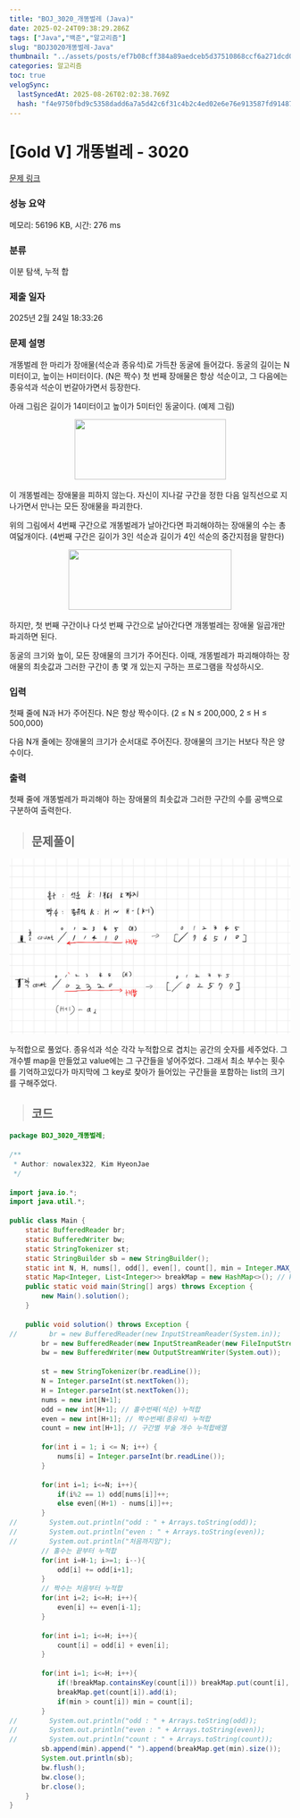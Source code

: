 ```yaml
---
title: "BOJ_3020_개똥벌레 (Java)"
date: 2025-02-24T09:38:29.286Z
tags: ["Java","백준","알고리즘"]
slug: "BOJ3020개똥벌레-Java"
thumbnail: "../assets/posts/ef7b08cff384a89aedceb5d37510868ccf6a271dcd0ff122f7e3e1997b98820d.png"
categories: 알고리즘
toc: true
velogSync:
  lastSyncedAt: 2025-08-26T02:02:38.769Z
  hash: "f4e9750fbd9c5358dadd6a7a5d42c6f31c4b2c4ed02e6e76e913587fd914877b"
---
```


# [Gold V] 개똥벌레 - 3020 

[문제 링크](https://www.acmicpc.net/problem/3020) 

### 성능 요약

메모리: 56196 KB, 시간: 276 ms

### 분류

이분 탐색, 누적 합

### 제출 일자

2025년 2월 24일 18:33:26

### 문제 설명

<p>개똥벌레 한 마리가 장애물(석순과 종유석)로 가득찬 동굴에 들어갔다. 동굴의 길이는 N미터이고, 높이는 H미터이다. (N은 짝수) 첫 번째 장애물은 항상 석순이고, 그 다음에는 종유석과 석순이 번갈아가면서 등장한다.</p>

<p>아래 그림은 길이가 14미터이고 높이가 5미터인 동굴이다. (예제 그림)</p>

<p style="text-align: center;"><img alt="" src="https://upload.acmicpc.net/c6fd496d-ccf5-4f9d-a06e-32b121fc6a82/-/preview/" style="width: 271px; height: 108px;"></p>

<p>이 개똥벌레는 장애물을 피하지 않는다. 자신이 지나갈 구간을 정한 다음 일직선으로 지나가면서 만나는 모든 장애물을 파괴한다.</p>

<p>위의 그림에서 4번째 구간으로 개똥벌레가 날아간다면 파괴해야하는 장애물의 수는 총 여덟개이다. (4번째 구간은 길이가 3인 석순과 길이가 4인 석순의 중간지점을 말한다)</p>

<p style="text-align: center;"><img alt="" src="https://upload.acmicpc.net/bfcbb94f-0e15-4ff9-b2ef-43e07c7ee503/-/preview/" style="width: 292px; height: 108px;"></p>

<p>하지만, 첫 번째 구간이나 다섯 번째 구간으로 날아간다면 개똥벌레는 장애물 일곱개만 파괴하면 된다.</p>

<p>동굴의 크기와 높이, 모든 장애물의 크기가 주어진다. 이때, 개똥벌레가 파괴해야하는 장애물의 최솟값과 그러한 구간이 총 몇 개 있는지 구하는 프로그램을 작성하시오.</p>

### 입력 

 <p>첫째 줄에 N과 H가 주어진다. N은 항상 짝수이다. (2 ≤ N ≤ 200,000, 2 ≤ H ≤ 500,000)</p>

<p>다음 N개 줄에는 장애물의 크기가 순서대로 주어진다. 장애물의 크기는 H보다 작은 양수이다.</p>

### 출력 

 <p>첫째 줄에 개똥벌레가 파괴해야 하는 장애물의 최솟값과 그러한 구간의 수를 공백으로 구분하여 출력한다.</p>

> ## 문제풀이

![](/assets/posts/ef7b08cff384a89aedceb5d37510868ccf6a271dcd0ff122f7e3e1997b98820d.png)

누적합으로 풀었다. 종유석과 석순 각각 누적합으로 겹치는 공간의 숫자를 세주었다. 그 개수별 map을 만들었고 value에는 그 구간들을 넣어주었다. 그래서 최소 부수는 횟수를 기억하고있다가 마지막에 그 key로 찾아가 들어있는 구간들을 포함하는 list의 크기를 구해주었다.

> ## 코드

```java
package BOJ_3020_개똥벌레;

/**
 * Author: nowalex322, Kim HyeonJae
 */

import java.io.*;
import java.util.*;

public class Main {
    static BufferedReader br;
    static BufferedWriter bw;
    static StringTokenizer st;
    static StringBuilder sb = new StringBuilder();
    static int N, H, nums[], odd[], even[], count[], min = Integer.MAX_VALUE;
    static Map<Integer, List<Integer>> breakMap = new HashMap<>(); // key : 부수는횟수, value : 해당 구간들
    public static void main(String[] args) throws Exception {
        new Main().solution();
    }

    public void solution() throws Exception {
//        br = new BufferedReader(new InputStreamReader(System.in));
        br = new BufferedReader(new InputStreamReader(new FileInputStream("src/main/java/BOJ_3020_개똥벌레/input.txt")));
        bw = new BufferedWriter(new OutputStreamWriter(System.out));

        st = new StringTokenizer(br.readLine());
        N = Integer.parseInt(st.nextToken());
        H = Integer.parseInt(st.nextToken());
        nums = new int[N+1];
        odd = new int[H+1]; // 홀수번째(석순) 누적합
        even = new int[H+1]; // 짝수번째(종유석) 누적합
        count = new int[H+1]; // 구간별 부술 개수 누적합배열

        for(int i = 1; i <= N; i++) {
            nums[i] = Integer.parseInt(br.readLine());
        }

        for(int i=1; i<=N; i++){
            if(i%2 == 1) odd[nums[i]]++;
            else even[(H+1) - nums[i]]++;
        }
//        System.out.println("odd : " + Arrays.toString(odd));
//        System.out.println("even : " + Arrays.toString(even));
//        System.out.println("처음까지임");
        // 홀수는 끝부터 누적합
        for(int i=H-1; i>=1; i--){
            odd[i] += odd[i+1];
        }
        // 짝수는 처음부터 누적합
        for(int i=2; i<=H; i++){
            even[i] += even[i-1];
        }

        for(int i=1; i<=H; i++){
            count[i] = odd[i] + even[i];
        }

        for(int i=1; i<=H; i++){
            if(!breakMap.containsKey(count[i])) breakMap.put(count[i], new ArrayList<>());
            breakMap.get(count[i]).add(i);
            if(min > count[i]) min = count[i];
        }
//        System.out.println("odd : " + Arrays.toString(odd));
//        System.out.println("even : " + Arrays.toString(even));
//        System.out.println("count : " + Arrays.toString(count));
        sb.append(min).append(" ").append(breakMap.get(min).size());
        System.out.println(sb);
        bw.flush();
        bw.close();
        br.close();
    }
}
```